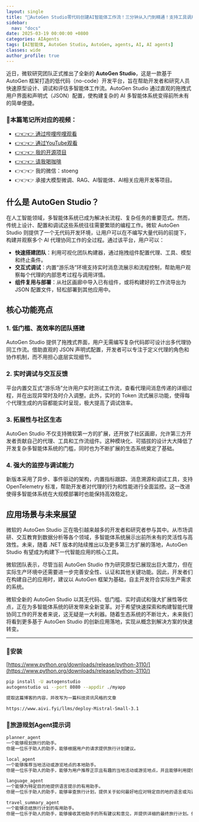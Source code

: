 ```yaml
---
layout: single
title: "🚀AutoGen Studio零代码创建AI智能体工作流！三分钟从入门到精通！支持工具调用与多agents协作！微软最强开源可视化AI Agents框架！轻松打造旅游规划智能体工作流！轻松解决复杂任务"
sidebar:
  nav: "docs"
date: 2025-03-19 00:00:00 +0800
categories: AIAgents
tags: [AI智能体, AutoGen Studio, AutoGen, agents, AI, AI agents]
classes: wide
author_profile: true
---
```


近日，微软研究团队正式推出了全新的 **AutoGen Studio**，这是一款基于 AutoGen 框架打造的低代码（no-code）开发平台，旨在帮助开发者和研究人员快速原型设计、调试和评估多智能体工作流。AutoGen Studio 通过直观的拖拽式用户界面和声明式（JSON）配置，使构建复杂的 AI 多智能体系统变得前所未有的简单便捷。

### 🚀本篇笔记所对应的视频：

- [👉👉👉 通过哔哩哔哩观看](https://www.bilibili.com/video/BV1Q9XLYiEwD/)
- [👉👉👉 通过YouTube观看](https://youtu.be/6ymRgLtsJZk)
- [👉👉👉 我的开源项目](https://github.com/win4r/AISuperDomain)
- [👉👉👉 请我喝咖啡](https://ko-fi.com/aila)
- 👉👉👉 我的微信：stoeng
- 👉👉👉 承接大模型微调、RAG、AI智能体、AI相关应用开发等项目。


## 什么是 AutoGen Studio？

在人工智能领域，多智能体系统已成为解决长流程、复杂任务的重要范式。然而，传统上设计、配置和调试这些系统往往需要繁琐的编程工作。微软 AutoGen Studio 则提供了一个无代码开发环境，让用户可以在不编写大量代码的前提下，构建并观察多个 AI 代理协同工作的全过程。通过该平台，用户可以：

- **快速搭建团队**：利用可视化团队构建器，通过拖拽组件配置代理、工具、模型和终止条件。
- **交互式调试**：内置“游乐场”环境支持实时消息流展示和流程控制，帮助用户观察每个代理的内部思考过程与调用详情。
- **组件复用与部署**：从社区画廊中导入已有组件，或将构建好的工作流导出为 JSON 配置文件，轻松部署到其他应用中。

## 核心功能亮点

### 1. 低门槛、高效率的团队搭建

AutoGen Studio 提供了拖拽式界面，用户无需编写复杂代码即可设计出多代理协同工作流。借助直观的 JSON 声明式配置，开发者可以专注于定义代理的角色和协作机制，而不用担心底层实现细节。

### 2. 实时调试与交互反馈

平台内置交互式“游乐场”允许用户实时测试工作流，查看代理间消息传递的详细过程，并在出现异常时及时介入调整。此外，实时的 Token 流式展示功能，使得每个代理生成的内容都能实时呈现，极大提高了调试效率。

### 3. 拓展性与社区生态

AutoGen Studio 不仅支持微软第一方的扩展，还开放了社区画廊，允许第三方开发者贡献自己的代理、工具和工作流组件。这种模块化、可插拔的设计大大降低了开发复杂多智能体系统的门槛，同时也为不断扩展的生态系统奠定了基础。

### 4. 强大的监控与调试能力

新版本采用了异步、事件驱动的架构，内置指标跟踪、消息溯源和调试工具，支持 OpenTelemetry 标准，帮助开发者对代理的行为和性能进行全面监控。这一改进使得多智能体系统在大规模部署时也能保持高效稳定。

## 应用场景与未来展望

微软的 AutoGen Studio 正在吸引越来越多的开发者和研究者参与其中。从市场调研、交互教育到数据分析等各个领域，多智能体系统展示出前所未有的灵活性与高效性。未来，随着 .NET 版本的陆续推出以及更多第三方扩展的落地，AutoGen Studio 有望成为构建下一代智能应用的核心工具。

微软团队表示，尽管当前 AutoGen Studio 作为研究原型已展现出巨大潜力，但在实际生产环境中还需要进一步完善安全性、认证和其他关键功能。因此，开发者们在构建自己的应用时，建议以 AutoGen 框架为基础，自主开发符合实际生产需求的系统。

微软全新的 AutoGen Studio 以其无代码、低门槛、实时调试和强大扩展性等优点，正在为多智能体系统的研发带来全新变革。对于希望快速探索和构建智能代理协同工作的开发者来说，这无疑是一大利器。随着生态系统的不断壮大，未来我们将看到更多基于 AutoGen Studio 的创新应用落地，实现从概念到解决方案的快速转变。

---

### 🚀安装

[https://www.python.org/downloads/release/python-3110/](https://www.python.org/downloads/release/python-3110/)

```bash
pip install -U autogenstudio
autogenstudio ui --port 8080 --appdir ./myapp

```

```bash
提取这篇博客的内容，并改写为一篇科技资讯风格的文章

https://www.aivi.fyi/llms/deploy-Mistral-Small-3.1

```

### 🚀旅游规划Agent提示词

```bash
planner_agent
一个能够规划旅行的助手。
你是一位乐于助人的助手，能够根据用户的请求提供旅行计划建议。

local_agent
一个能够推荐当地活动或游览地点的本地助手。
你是一位乐于助人的助手，能够为用户推荐正宗且有趣的当地活动或游览地点，并且能够利用提供的任何上下文信息。

language_agent
一个能够为特定目的地提供语言提示的有用助手。
你是一位乐于助人的助手，能够审查旅行计划，提供关于如何最好地应对特定目的地的语言或沟通挑战的重要/关键提示。如果计划中已经包含了语言提示，你可以附带理由表明该计划是令人满意的。

travel_summary_agent
一个能够总结旅行计划的有用助手。
你是一位乐于助人的助手，能够接收其他助手的所有建议和意见，并提供详细的最终旅行计划。你必须确保最终计划是整合的且完整的。你的最终回复必须是完整的计划。当计划完成且所有观点都被整合后，你可以回复'TERMINATE'。

```